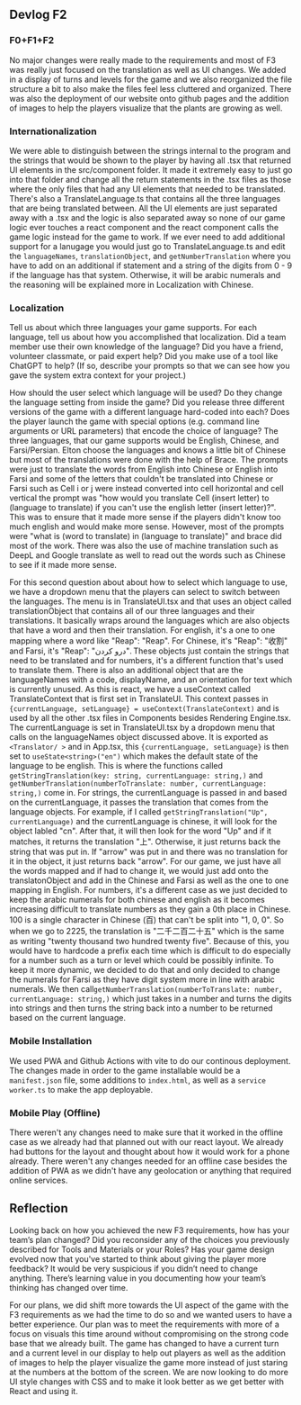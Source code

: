 ## Devlog F2

### F0+F1+F2
No major changes were really made to the requirements and most of F3 was really just focused on the translation as well as UI changes. We added in a display of turns and levels for the game and we also reorganized the file structure a bit to also make the files feel less cluttered and organized. There was also the deployment of our website onto github pages and the addition of images to help the players visualize that the plants are growing as well. 

### Internationalization
We were able to distinguish between the strings internal to the program and the strings that would be shown to the player by having all .tsx that returned UI elements in the src/component folder. It made it extremely easy to just go into that folder and change all the return statements in the .tsx files as those where the only files that had any UI elements that needed to be translated. There's also a TranslateLanguage.ts that contains all the three languages that are being translated between. All the UI elements are just separated away with a .tsx and the logic is also separated away so none of our game logic ever touches a react component and the react component calls the game logic instead for the game to work. If we ever need to add additional support for a lanugage you would just go to TranslateLanguage.ts and edit the ```languageNames```, ```translationObject```, and ```getNumberTranslation``` where you have to add on an additional if statement and a string of the digits from 0 - 9 if the language has that system. Otherwise, it will be arabic numerals and the reasoning will be explained more in Localization with Chinese. 

### Localization
Tell us about which three languages your game supports. For each language, tell us about how you accomplished that localization. Did a team member use their own knowledge of the language? Did you have a friend, volunteer classmate, or paid expert help? Did you make use of a tool like ChatGPT to help? (If so, describe your prompts so that we can see how you gave the system extra context for your project.)

How should the user select which language will be used? Do they change the language setting from inside the game? Did you release three different versions of the game with a different language hard-coded into each? Does the player launch the game with special options (e.g. command line arguments or URL parameters) that encode the choice of language?
The three languages, that our game supports would be English, Chinese, and Farsi/Persian. Elton choose the languages and knows a little bit of Chinese but most of the translations were done with the help of Brace. The prompts were just to translate the words from English into Chinese or English into Farsi and some of the letters that couldn't be translated into Chinese or Farsi such as Cell i or j were instead converted into cell horizontal and cell vertical the prompt was "how would you translate Cell (insert letter) to (language to translate) if you can't use the english letter (insert letter)?". This was to ensure that it made more sense if the players didn't know too much english and would make more sense. However, most of the prompts were "what is (word to translate) in (language to translate)" and brace did most of the work. There was also the use of machine translation such as DeepL and Google translate as well to read out the words such as Chinese to see if it made more sense.  

For this second question about about how to select which language to use, we have a dropdown menu that the players can select to switch between the languages. The menu is in TranslateUI.tsx and that uses an object called translationObject that contains all of our three languages and their translations. It basically wraps around the languages which are also objects that have a word and then their translation. For english, it's a one to one mapping where a word like "Reap": "Reap". For Chinese, it's  "Reap": "收割" and Farsi, it's "Reap": "درو کردن". These objects just contain the strings that need to be translated and for numbers, it's a different function that's used to translate them. There is also an additional object that are the languageNames with a code, displayName, and an orientation for text which is currently unused. 
As this is react, we have a useContext called TranslateContext that is first set in TranslateUI. This context passes in ```{currentLanguage, setLanguage} = useContext(TranslateContext)``` and is used by all the other .tsx files in Components besides Rendering Engine.tsx. The currentLanguage is set in TranslateUI.tsx by a dropdown menu that calls on the languageNames object discussed above. It is exported as ```<Translator/ >``` and in App.tsx, this ```{currentLanguage, setLanguage}``` is then set to ```useState<string>("en")``` which makes the default state of the language to be english. 
This is where the functions called ```getStringTranslation(key: string, currentLanguage: string,)``` and ```getNumberTranslation(numberToTranslate: number, currentLanguage: string,)``` come in. 
For strings, the currentLanguage is passed in and based on the currentLanguage, it passes the translation that comes from the language objects. For example, if I called ```getStringTranslation("Up", currentLanguage)``` and the currentLanguage is chinese, it will look for the object labled "cn". After that, it will then look for the word "Up" and if it matches, it returns the translation "上". Otherwise, it just returns back the string that was put in. If "arrow" was put in and there was no translation for it in the object, it just returns back "arrow". For our game, we just have all the words mapped and if had to change it, we would just add onto the translatonObject and add in the Chinese and Farsi as well as the one to one mapping in English. 
For numbers, it's a different case as we just decided to keep the arabic numerals for both chinese and english as it becomes increasing difficult to translate numbers as they gain a 0th place in Chinese. 100 is a single character in Chinese (百) that can't be split into "1, 0, 0". So when we go to 2225, the translation is "二千二百二十五" which is the same as writing "twenty thousand two hundred twenty five". Because of this, you would have to hardcode a prefix each time which is difficult to do especially for a number such as a turn or level which could be possibly infinite. To keep it more dynamic, we decided to do that and only decided to change the numerals for Farsi as they have digit system more in line with arabic numerals. We then call```getNumberTranslation(numberToTranslate: number, currentLanguage: string,)``` which just takes in a number and turns the digits into strings and then turns the string back into a number to be returned based on the current language. 

### Mobile Installation
We used PWA and Github Actions with vite to do our continous deployment. The changes made in order to the game installable would be a ```manifest.json``` file, some additions to ```index.html```, as well as a ```service worker.ts``` to make the app deployable. 

### Mobile Play (Offline)
There weren't any changes need to make sure that it worked in the offline case as we already had that planned out with our react layout. We already had buttons for the layout and thought about how it would work for a phone already. There weren't any changes needed for an offline case besides the addition of PWA as we didn't have any geolocation or anything that required online services. 

## Reflection
Looking back on how you achieved the new F3 requirements, how has your team’s plan changed? Did you reconsider any of the choices you previously described for Tools and Materials or your Roles? Has your game design evolved now that you've started to think about giving the player more feedback? It would be very suspicious if you didn’t need to change anything. There’s learning value in you documenting how your team’s thinking has changed over time.

For our plans, we did shift more towards the UI aspect of the game with the F3 requirements as we had the time to do so and we wanted users to have a better experience. Our plan was to meet the requirements with more of a focus on visuals this time around without compromising on the strong code base that we already built. The game has changed to have a current turn and a current level in our display to help out players as well as the addition of images to help the player visualize the game more instead of just staring at the numbers at the bottom of the screen. We are now looking to do more UI style changes with CSS and to make it look better as we get better with React and using it. 
